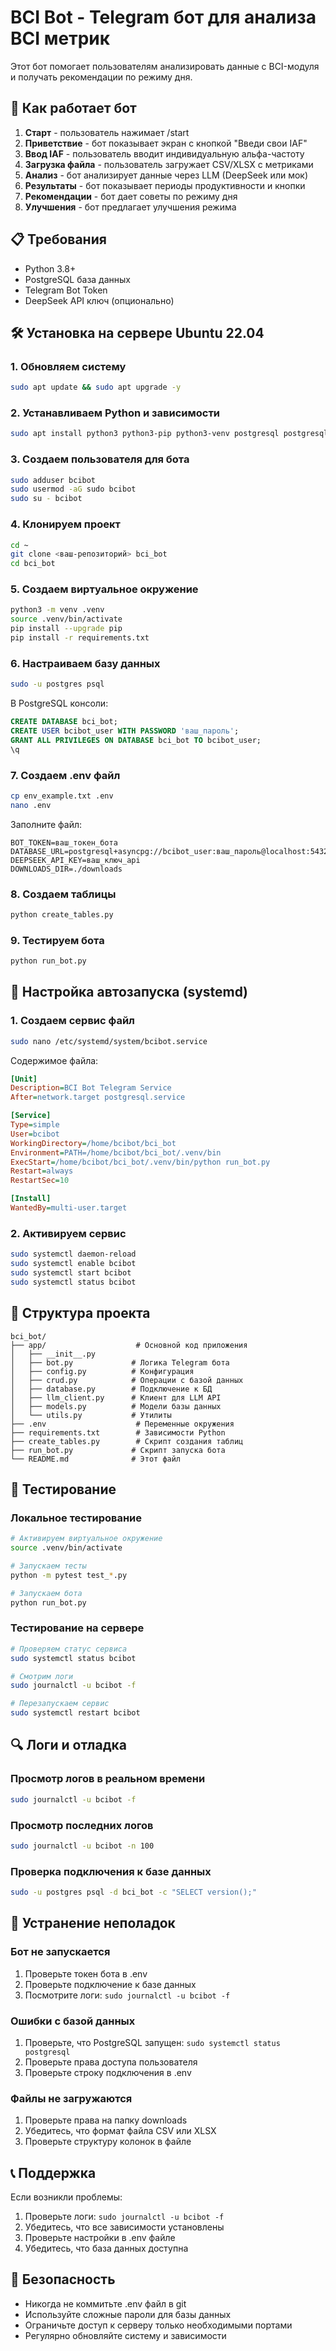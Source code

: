 # BCI Bot - Telegram бот для анализа BCI метрик

Этот бот помогает пользователям анализировать данные с BCI-модуля и получать рекомендации по режиму дня.

## 🚀 Как работает бот

1. **Старт** - пользователь нажимает /start
2. **Приветствие** - бот показывает экран с кнопкой "Введи свои IAF"
3. **Ввод IAF** - пользователь вводит индивидуальную альфа-частоту
4. **Загрузка файла** - пользователь загружает CSV/XLSX с метриками
5. **Анализ** - бот анализирует данные через LLM (DeepSeek или мок)
6. **Результаты** - бот показывает периоды продуктивности и кнопки
7. **Рекомендации** - бот дает советы по режиму дня
8. **Улучшения** - бот предлагает улучшения режима

## 📋 Требования

- Python 3.8+
- PostgreSQL база данных
- Telegram Bot Token
- DeepSeek API ключ (опционально)

## 🛠️ Установка на сервере Ubuntu 22.04

### 1. Обновляем систему
```bash
sudo apt update && sudo apt upgrade -y
```

### 2. Устанавливаем Python и зависимости
```bash
sudo apt install python3 python3-pip python3-venv postgresql postgresql-contrib -y
```

### 3. Создаем пользователя для бота
```bash
sudo adduser bcibot
sudo usermod -aG sudo bcibot
sudo su - bcibot
```

### 4. Клонируем проект
```bash
cd ~
git clone <ваш-репозиторий> bci_bot
cd bci_bot
```

### 5. Создаем виртуальное окружение
```bash
python3 -m venv .venv
source .venv/bin/activate
pip install --upgrade pip
pip install -r requirements.txt
```

### 6. Настраиваем базу данных
```bash
sudo -u postgres psql
```

В PostgreSQL консоли:
```sql
CREATE DATABASE bci_bot;
CREATE USER bcibot_user WITH PASSWORD 'ваш_пароль';
GRANT ALL PRIVILEGES ON DATABASE bci_bot TO bcibot_user;
\q
```

### 7. Создаем .env файл
```bash
cp env_example.txt .env
nano .env
```

Заполните файл:
```env
BOT_TOKEN=ваш_токен_бота
DATABASE_URL=postgresql+asyncpg://bcibot_user:ваш_пароль@localhost:5432/bci_bot
DEEPSEEK_API_KEY=ваш_ключ_api
DOWNLOADS_DIR=./downloads
```

### 8. Создаем таблицы
```bash
python create_tables.py
```

### 9. Тестируем бота
```bash
python run_bot.py
```

## 🔧 Настройка автозапуска (systemd)

### 1. Создаем сервис файл
```bash
sudo nano /etc/systemd/system/bcibot.service
```

Содержимое файла:
```ini
[Unit]
Description=BCI Bot Telegram Service
After=network.target postgresql.service

[Service]
Type=simple
User=bcibot
WorkingDirectory=/home/bcibot/bci_bot
Environment=PATH=/home/bcibot/bci_bot/.venv/bin
ExecStart=/home/bcibot/bci_bot/.venv/bin/python run_bot.py
Restart=always
RestartSec=10

[Install]
WantedBy=multi-user.target
```

### 2. Активируем сервис
```bash
sudo systemctl daemon-reload
sudo systemctl enable bcibot
sudo systemctl start bcibot
sudo systemctl status bcibot
```

## 📁 Структура проекта

```
bci_bot/
├── app/                    # Основной код приложения
│   ├── __init__.py
│   ├── bot.py             # Логика Telegram бота
│   ├── config.py          # Конфигурация
│   ├── crud.py            # Операции с базой данных
│   ├── database.py        # Подключение к БД
│   ├── llm_client.py      # Клиент для LLM API
│   ├── models.py          # Модели базы данных
│   └── utils.py           # Утилиты
├── .env                    # Переменные окружения
├── requirements.txt        # Зависимости Python
├── create_tables.py        # Скрипт создания таблиц
├── run_bot.py             # Скрипт запуска бота
└── README.md              # Этот файл
```

## 🧪 Тестирование

### Локальное тестирование
```bash
# Активируем виртуальное окружение
source .venv/bin/activate

# Запускаем тесты
python -m pytest test_*.py

# Запускаем бота
python run_bot.py
```

### Тестирование на сервере
```bash
# Проверяем статус сервиса
sudo systemctl status bcibot

# Смотрим логи
sudo journalctl -u bcibot -f

# Перезапускаем сервис
sudo systemctl restart bcibot
```

## 🔍 Логи и отладка

### Просмотр логов в реальном времени
```bash
sudo journalctl -u bcibot -f
```

### Просмотр последних логов
```bash
sudo journalctl -u bcibot -n 100
```

### Проверка подключения к базе данных
```bash
sudo -u postgres psql -d bci_bot -c "SELECT version();"
```

## 🚨 Устранение неполадок

### Бот не запускается
1. Проверьте токен бота в .env
2. Проверьте подключение к базе данных
3. Посмотрите логи: `sudo journalctl -u bcibot -f`

### Ошибки с базой данных
1. Проверьте, что PostgreSQL запущен: `sudo systemctl status postgresql`
2. Проверьте права доступа пользователя
3. Проверьте строку подключения в .env

### Файлы не загружаются
1. Проверьте права на папку downloads
2. Убедитесь, что формат файла CSV или XLSX
3. Проверьте структуру колонок в файле

## 📞 Поддержка

Если возникли проблемы:
1. Проверьте логи: `sudo journalctl -u bcibot -f`
2. Убедитесь, что все зависимости установлены
3. Проверьте настройки в .env файле
4. Убедитесь, что база данных доступна

## 🔐 Безопасность

- Никогда не коммитьте .env файл в git
- Используйте сложные пароли для базы данных
- Ограничьте доступ к серверу только необходимыми портами
- Регулярно обновляйте систему и зависимости
